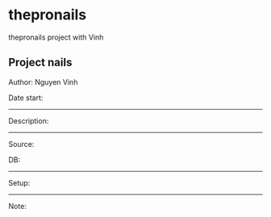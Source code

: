 # thepronails
thepronails project with Vinh

Project nails 
-----------------------------------
Author:
  Nguyen
  Vinh

Date start:

-----------------------------------
Description:

-----------------------------------
Source:

DB:

-----------------------------------
Setup:

-----------------------------------
Note:


